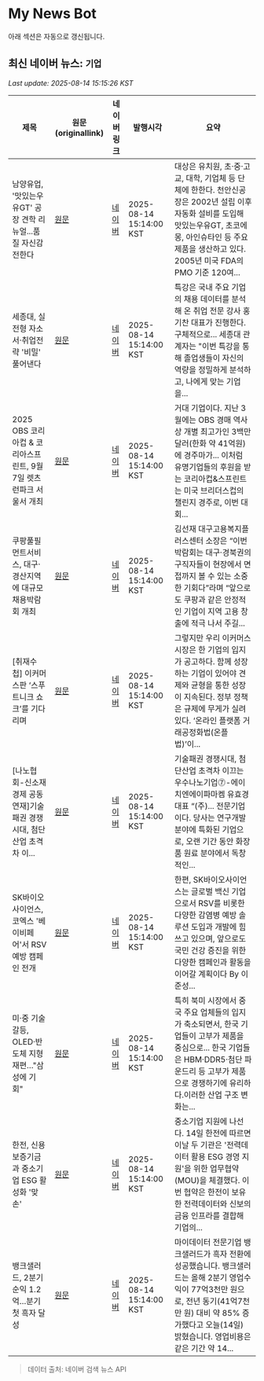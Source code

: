 # My News Bot

아래 섹션은 자동으로 갱신됩니다.

<!-- NEWS:START -->
## 최신 네이버 뉴스: `기업`
_Last update: 2025-08-14 15:15:26 KST_

| 제목 | 원문(originallink) | 네이버 링크 | 발행시각 | 요약 |
|---|---|---|---|---|
| 남양유업, '맛있는우유GT' 공장 견학 리뉴얼...품질 자신감 전한다 | [원문](https://www.ezyeconomy.com/news/articleView.html?idxno=219422) | [네이버](https://www.ezyeconomy.com/news/articleView.html?idxno=219422) | 2025-08-14 15:14:00 KST | 대상은 유치원, 초·중·고교, 대학, 기업체 등 단체에 한한다. 천안신공장은 2002년 설립 이후 자동화 설비를 도입해 맛있는우유GT, 초코에몽, 아인슈타인 등 주요 제품을 생산하고 있다. 2005년 미국 FDA의 PMO 기준 120여... |
| 세종대, 실전형 자소서·취업전략 '비밀' 풀어낸다 | [원문](http://www.iminju.net/news/articleView.html?idxno=138100) | [네이버](http://www.iminju.net/news/articleView.html?idxno=138100) | 2025-08-14 15:14:00 KST | 특강은 국내 주요 기업의 채용 데이터를 분석해 온 취업 전문 강사 홍기찬 대표가 진행한다. 구체적으로... 세종대 관계자는 "이번 특강을 통해 졸업생들이 자신의 역량을 정밀하게 분석하고, 나에게 맞는 기업을... |
| 2025 OBS 코리아컵 & 코리아스프린트, 9월 7일 렛츠런파크 서울서 개최 | [원문](https://www.onews.tv/news/articleView.html?idxno=255003) | [네이버](https://www.onews.tv/news/articleView.html?idxno=255003) | 2025-08-14 15:14:00 KST | 거대 기업이다. 지난 3월에는 OBS 경매 역사상 개별 최고가인 3백만 달러(한화 약 41억원)에 경주마가... 이처럼 유명기업들의 후원을 받는 코리아컵&스프린트는 미국 브리더스컵의 챌린지 경주로, 이번 대회... |
| 쿠팡풀필먼트서비스, 대구·경산지역에 대규모 채용박람회 개최 | [원문](https://hobbyen-news.com/news/view/1065593406120385) | [네이버](https://hobbyen-news.com/news/view/1065593406120385) | 2025-08-14 15:14:00 KST | 김선재 대구고용복지플러스센터 소장은 “이번 박람회는 대구·경북권의 구직자들이 현장에서 면접까지 볼 수 있는 소중한 기회다”라며 “앞으로도 쿠팡과 같은 안정적인 기업이 지역 고용 창출에 적극 나서 주길... |
| [취재수첩] 이커머스판 ‘스푸트니크 쇼크’를 기다리며 | [원문](https://www.ddaily.co.kr/page/view/2025081414352078709) | [네이버](https://n.news.naver.com/mnews/article/138/0002202770?sid=004) | 2025-08-14 15:14:00 KST | 그렇지만 우리 이커머스 시장은 한 기업의 입지가 공고하다. 함께 성장하는 기업이 있어야 견제와 균형을 통한 성장이 지속된다. 정부 정책은 규제에 무게가 실려있다. ‘온라인 플랫폼 거래공정화법(온플법)’이... |
| [나노협회-신소재경제 공동연재]기술패권 경쟁시대, 첨단산업 초격차 이... | [원문](http://amenews.kr/news/view.php?idx=63347) | [네이버](http://amenews.kr/news/view.php?idx=63347) | 2025-08-14 15:14:00 KST | 기술패권 경쟁시대, 첨단산업 초격차 이끄는 우수나노기업⓻-에이치엔에이파마켐 유효경 대표 “(주)... 전문기업이다. 당사는 연구개발 분야에 특화된 기업으로, 오랜 기간 동안 화장품 원료 분야에서 독창적인... |
| SK바이오사이언스, 코엑스 '베이비페어'서 RSV 예방 캠페인 전개 | [원문](https://www.koreaittimes.com/news/articleView.html?idxno=144628) | [네이버](https://www.koreaittimes.com/news/articleView.html?idxno=144628) | 2025-08-14 15:14:00 KST | 한편, SK바이오사이언스는 글로벌 백신 기업으로서 RSV를 비롯한 다양한 감염병 예방 솔루션 도입과 개발에 힘쓰고 있으며, 앞으로도 국민 건강 증진을 위한 다양한 캠페인과 활동을 이어갈 계획이다 By 이준성... |
| 미·중 기술 갈등, OLED·반도체 지형 재편…"삼성에 기회" | [원문](https://www.asiatoday.co.kr/view.php?key=20250814010007140) | [네이버](https://www.asiatoday.co.kr/view.php?key=20250814010007140) | 2025-08-14 15:14:00 KST | 특히 북미 시장에서 중국 주요 업체들의 입지가 축소되면서, 한국 기업들이 고부가 제품을 중심으로... 한국 기업들은 HBM·DDR5·첨단 파운드리 등 고부가 제품으로 경쟁하기에 유리하다.이러한 산업 구조 변화는... |
| 한전, 신용보증기금과 중소기업 ESG 활성화 '맞손' | [원문](https://www.insightkorea.co.kr/news/articleView.html?idxno=230462) | [네이버](https://www.insightkorea.co.kr/news/articleView.html?idxno=230462) | 2025-08-14 15:14:00 KST | 중소기업 지원에 나선다. 14일 한전에 따르면 이날 두 기관은 '전력데이터 활용 ESG 경영 지원'을 위한 업무협약(MOU)을 체결했다. 이번 협약은 한전이 보유한 전력데이터와 신보의 금융 인프라를 결합해 기업의... |
| 뱅크샐러드, 2분기 순익 1.2억…분기 첫 흑자 달성 | [원문](http://mbnmoney.mbn.co.kr/news/view?news_no=MM1005639517) | [네이버](http://mbnmoney.mbn.co.kr/news/view?news_no=MM1005639517) | 2025-08-14 15:14:00 KST | 마이데이터 전문기업 뱅크샐러드가 흑자 전환에 성공했습니다. 뱅크샐러드는 올해 2분기 영업수익이 77억3천만 원으로, 전년 동기(41억7천만 원) 대비 약 85% 증가했다고 오늘(14일) 밝혔습니다. 영업비용은 같은 기간 약 14... |

> 데이터 출처: 네이버 검색 뉴스 API
<!-- NEWS:END -->
